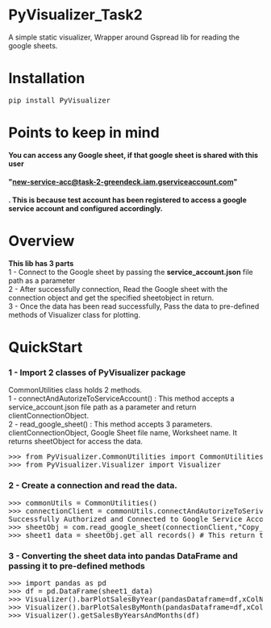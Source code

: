 # PyVisualizer_Task2
A simple static visualizer, Wrapper around Gspread lib for reading the google sheets.

# Installation
<pre>pip install PyVisualizer</pre>

# Points to keep in mind
<b>You can access any Google sheet, if that google sheet is shared with this user <h4>"new-service-acc@task-2-greendeck.iam.gserviceaccount.com"</h6>. This is because test account has been registered to access a google service account and configured accordingly.</b>

# Overview
<b>This lib has 3 parts</b><br>
  1 - Connect to the Google sheet by passing the <b>service_account.json</b> file path as a parameter<br>
  2 - After successfully connection, Read the Google sheet with the connection object and get the specified sheetobject in return.<br>
  3 - Once the data has been read successfully, Pass the data to pre-defined methods of Visualizer class for plotting.<br>

# QuickStart
<h3><b>1 - Import 2 classes of PyVisualizer package</b><br></h3>
CommonUtilities class holds 2 methods.<br>
  1 - connectAndAutorizeToServiceAccount() : This method accepts a service_account.json file path as a parameter and return clientConnectionObject.<br>
  2 - read_google_sheet() : This method accepts 3 parameters. clientConnectionObject, Google Sheet file name, Worksheet name. It returns sheetObject for access the data.<br>
<pre>
>>> from PyVisualizer.CommonUtilities import CommonUtilities
>>> from PyVisualizer.Visualizer import Visualizer
</pre>

<h3><b>2 - Create a connection and read the data.</b></h3>
<pre>
>>> commonUtils = CommonUtilities()
>>> connectionClient = commonUtils.connectAndAutorizeToSeriveAccount("pass_the_service_account.json file path, you can download it from this repo /PyVisualizer/service_account.json.")
Successfully Authorized and Connected to Google Service Account. :)
>>> sheetObj = com.read_google_sheet(connectionClient,"Copy_of_Greendeck_SE_Assignment_Task_2","Sheet1") # 2nd parameter is the file name, which is already shared with test account
>>> sheet1_data = sheetObj.get_all_records() # This return the json array
</pre>

<h3><b>3 - Converting the sheet data into pandas DataFrame and passing it to pre-defined methods</b></h3>
<pre>
>>> import pandas as pd
>>> df = pd.DataFrame(sheet1_data)
>>> Visualizer().barPlotSalesByYear(pandasDataframe=df,xColName="timestamp",yColName="average_sales",sSaveWithFileName="salesByYear.png")
>>> Visualizer().barPlotSalesByMonth(pandasDataframe=df,xColName="timestamp",yColName="average_sales",sSaveWithFileName="salesByMonth.png")
>>> Visualizer().getSalesByYearsAndMonths(df)
</pre>
